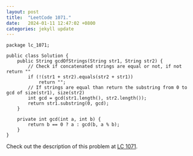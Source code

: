 ```yaml
---
layout: post
title:  "LeetCode 1071."
date:   2024-01-11 12:47:02 +0800
categories: jekyll update
---
```


```
package lc_1071;

public class Solution {
    public String gcdOfStrings(String str1, String str2) {
        // Check if concatenated strings are equal or not, if not return ""
        if (!(str1 + str2).equals(str2 + str1))
            return "";
        // If strings are equal than return the substring from 0 to gcd of size(str1), size(str2)
        int gcd = gcd(str1.length(), str2.length());
        return str1.substring(0, gcd);
    }

    private int gcd(int a, int b) {
        return b == 0 ? a : gcd(b, a % b);
    }
}
```

Check out the description of this problem at [LC 1071][LC-1071].

[LC-1071]: https://leetcode.com/problemset/?search=1071&page=1